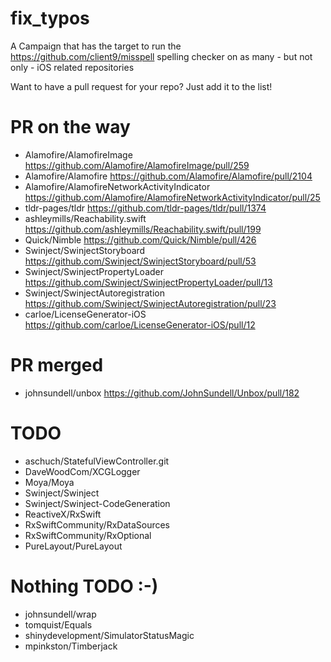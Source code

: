 # fix_typos
A Campaign that has the target to run the https://github.com/client9/misspell spelling checker on as many - but not only - iOS related repositories

Want to have a pull request for your repo? Just add it to the list!

# PR on the way
- Alamofire/AlamofireImage https://github.com/Alamofire/AlamofireImage/pull/259
- Alamofire/Alamofire https://github.com/Alamofire/Alamofire/pull/2104
- Alamofire/AlamofireNetworkActivityIndicator https://github.com/Alamofire/AlamofireNetworkActivityIndicator/pull/25
- tldr-pages/tldr https://github.com/tldr-pages/tldr/pull/1374
- ashleymills/Reachability.swift https://github.com/ashleymills/Reachability.swift/pull/199
- Quick/Nimble https://github.com/Quick/Nimble/pull/426
- Swinject/SwinjectStoryboard https://github.com/Swinject/SwinjectStoryboard/pull/53
- Swinject/SwinjectPropertyLoader https://github.com/Swinject/SwinjectPropertyLoader/pull/13
- Swinject/SwinjectAutoregistration https://github.com/Swinject/SwinjectAutoregistration/pull/23
- carloe/LicenseGenerator-iOS https://github.com/carloe/LicenseGenerator-iOS/pull/12

# PR merged
- johnsundell/unbox https://github.com/JohnSundell/Unbox/pull/182

# TODO
- aschuch/StatefulViewController.git
- DaveWoodCom/XCGLogger
- Moya/Moya
- Swinject/Swinject
- Swinject/Swinject-CodeGeneration
- ReactiveX/RxSwift
- RxSwiftCommunity/RxDataSources
- RxSwiftCommunity/RxOptional
- PureLayout/PureLayout

# Nothing TODO :-)
- johnsundell/wrap
- tomquist/Equals
- shinydevelopment/SimulatorStatusMagic
- mpinkston/Timberjack
